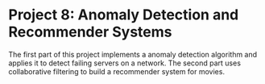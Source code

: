 # Project 8: Anomaly Detection and Recommender Systems

The first part of this project implements a anomaly detection algorithm and applies it to detect failing servers on a network. The second part uses collaborative filtering to build a recommender system for movies.